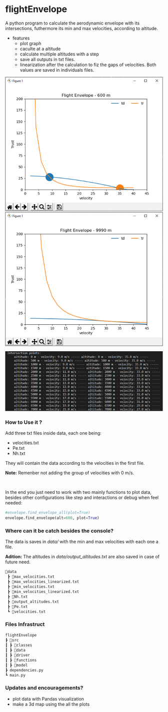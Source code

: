 # flightEnvelope
A python program to calculate the aerodynamic envelope with its intersections, futhermore its min and max velocities, according to altitude.

- features
  - plot graph
  - caculte at a altitude
  - calculate multiple altitudes with a step
  - save all outputs in txt files.
  - linearization after the calculation to fiz the gaps of velocities. Both values are saved in individuals files.

<div class="row">
  <img src="source/plot.PNG" alt="plot">
  <img src="source/max.PNG" alt="plot">
</div>

![plot_all](source/plot_all.PNG)



### How to Use it ?

Add three txt files inside data, each one being:

* velocities.txt
* Pe.txt
* Nh.txt

They will contain the data according to the velocities in the first file. 

**Note:** Remenber not adding the group of velocities with 0 m/s.

<br>

In the end you just need to work with two mainly functions to plot data, besides other configurations like step and interactions or debug when feel needed:



```python
#envelope.find_envelope_all(plot=True)
envelope.find_envelope(alt=600, plot=True)
```

### Where can it be catch besides the console?

The data is saves in *data/* with the min and max velocities with each one a file. 

**Adition:** The altitudes in *data/output_altitudes.txt* are also saved in case of future need.

```
📂data
 ┣ 📜max_velocities.txt
 ┣ 📜max_velocities_linearized.txt
 ┣ 📜min_velocities.txt
 ┣ 📜min_velocities_linearized.txt
 ┣ 📜Nh.txt
 ┣ 📜output_altitudes.txt
 ┣ 📜Pe.txt
 ┗ 📜velocities.txt
```

### Files Infrastruct

```
flightEnvelope
┣ 📂src
┃ ┣ 📂classes
┃ ┣ 📂data
┃ ┣ 📂driver
┃ ┣ 📂functions
┃ ┣ 📂model
┣ dependencies.py
┗ main.py
```

### Updates and encouragements?

* plot data with Pandas visualization
* make a 3d map using the all the plots



